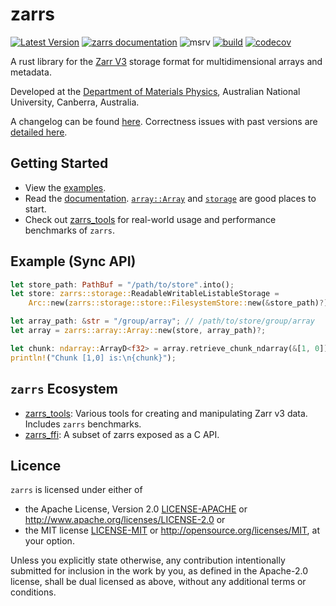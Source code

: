 # zarrs

[![Latest Version](https://img.shields.io/crates/v/zarrs.svg)](https://crates.io/crates/zarrs)
[![zarrs documentation](https://docs.rs/zarrs/badge.svg)](https://docs.rs/zarrs)
![msrv](https://img.shields.io/crates/msrv/zarrs)
[![build](https://github.com/LDeakin/zarrs/actions/workflows/ci.yml/badge.svg)](https://github.com/LDeakin/zarrs/actions/workflows/ci.yml)
[![codecov](https://codecov.io/gh/LDeakin/zarrs/graph/badge.svg?token=OBKJQNAZPP)](https://codecov.io/gh/LDeakin/zarrs)

A rust library for the [Zarr V3](https://zarr.dev) storage format for multidimensional arrays and metadata.

Developed at the [Department of Materials Physics](https://physics.anu.edu.au/research/mp/), Australian National University, Canberra, Australia.

A changelog can be found [here](https://github.com/LDeakin/zarrs/blob/main/CHANGELOG.md).
Correctness issues with past versions are [detailed here](https://github.com/LDeakin/zarrs/blob/main/doc/correctness_issues.md).

## Getting Started
- View the [examples](https://github.com/LDeakin/zarrs/tree/main/examples).
- Read the [documentation](https://docs.rs/zarrs/latest/zarrs/). [`array::Array`](https://docs.rs/zarrs/latest/zarrs/array/struct.Array.html) and [`storage`](https://docs.rs/zarrs/latest/zarrs/storage/index.html) are good places to start.
- Check out [zarrs_tools](https://github.com/LDeakin/zarrs_tools) for real-world usage and performance benchmarks of `zarrs`.

## Example (Sync API)
```rust
let store_path: PathBuf = "/path/to/store".into();
let store: zarrs::storage::ReadableWritableListableStorage =
    Arc::new(zarrs::storage::store::FilesystemStore::new(&store_path)?);

let array_path: &str = "/group/array"; // /path/to/store/group/array
let array = zarrs::array::Array::new(store, array_path)?;

let chunk: ndarray::ArrayD<f32> = array.retrieve_chunk_ndarray(&[1, 0])?;
println!("Chunk [1,0] is:\n{chunk}");
```

## `zarrs` Ecosystem
- [zarrs_tools](https://github.com/LDeakin/zarrs_tools): Various tools for creating and manipulating Zarr v3 data. Includes `zarrs` benchmarks.
- [zarrs_ffi](https://github.com/LDeakin/zarrs_ffi): A subset of zarrs exposed as a C API.

## Licence
`zarrs` is licensed under either of
 - the Apache License, Version 2.0 [LICENSE-APACHE](./LICENCE-APACHE) or <http://www.apache.org/licenses/LICENSE-2.0> or
 - the MIT license [LICENSE-MIT](./LICENCE-MIT) or <http://opensource.org/licenses/MIT>, at your option.

Unless you explicitly state otherwise, any contribution intentionally submitted for inclusion in the work by you, as defined in the Apache-2.0 license, shall be dual licensed as above, without any additional terms or conditions.
